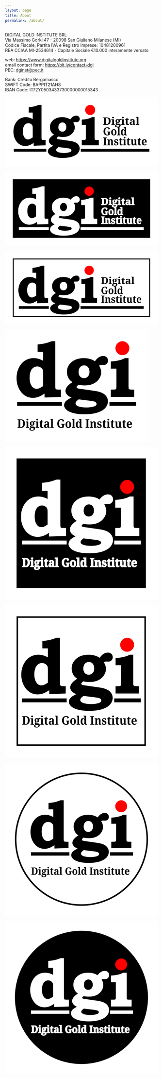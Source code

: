 ```yaml
---
layout: page
title: About
permalink: /about/
---
```


DIGITAL GOLD INSTITUTE SRL  
Via Massimo Gorki 47 - 20098 San Giuliano Milanese (MI)  
Codice Fiscale, Partita IVA e Registro Imprese: 10481200961  
REA CCIAA MI-2534614 - Capitale Sociale €10.000 interamente versato

web: <https://www.digitalgoldinstitute.org>  
email contact form: <https://bit.ly/contact-dgi>  
PEC: [dginst@pec.it](mailto:dginst@pec.it)

Bank: Credito Bergamasco  
SWIFT Code: BAPPIT21AH8  
IBAN Code: IT72Y0503433730000000015343

![Digital Gold Institute SVG Logo](/images/logo/dgi-hor.svg)

![Digital Gold Institute SVG Logo](/images/logo/dgi-hor-neg.svg)

![Digital Gold Institute SVG Logo](/images/logo/dgi-hor-border.svg)

![Digital Gold Institute SVG Logo](/images/logo/dgi-square.svg)

![Digital Gold Institute SVG Logo](/images/logo/dgi-square-neg.svg)

![Digital Gold Institute SVG Logo](/images/logo/dgi-square-border.svg)

![Digital Gold Institute SVG Logo](/images/logo/dgi-round.svg)

![Digital Gold Institute SVG Logo](/images/logo/dgi-round-neg.svg)
